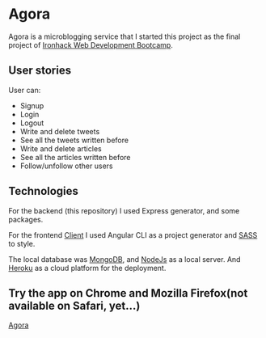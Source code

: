 # Agora

Agora is a microblogging service that I started this project as the final project of [Ironhack Web Development Bootcamp](www.ironhack.com/). 

## User stories

User can:

* Signup
* Login
* Logout
* Write and delete tweets
* See all the tweets written before
* Write and delete articles
* See all the articles written before
* Follow/unfollow other users

## Technologies

For the backend (this repository) I used Express generator, and some packages.

For the frontend [Client](https://github.com/Interna1ta/local-stories-client) I used Angular CLI as a project generator and [SASS](https://sass-lang.com/) to style.

The local database was [MongoDB](https://docs.mongodb.com/), and [NodeJs](https://nodejs.org/en/) as a local server.
And [Heroku](https://www.heroku.com/home) as a cloud platform for the deployment.

## Try the app on Chrome and Mozilla Firefox(not available on Safari, yet...)

[Agora](https://agoranews.herokuapp.com/)
